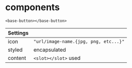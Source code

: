 # components

```<base-button></base-button>``` 

Settings            ||
--------------------|-----------------------------------------
icon                | ```"url/image-name.{jpg, png, etc...}"```
styled              | encapsulated
content             | ```<slot></slot>``` used